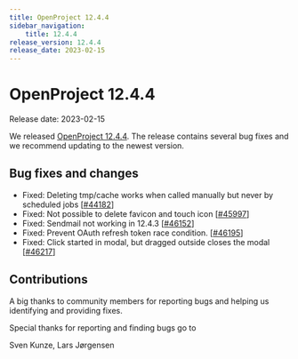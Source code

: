 ```yaml
---
title: OpenProject 12.4.4
sidebar_navigation:
    title: 12.4.4
release_version: 12.4.4
release_date: 2023-02-15
---
```


# OpenProject 12.4.4

Release date: 2023-02-15

We released [OpenProject 12.4.4](https://community.openproject.org/versions/1623).
The release contains several bug fixes and we recommend updating to the newest version.

## Bug fixes and changes

- Fixed: Deleting tmp/cache works when called manually but never by scheduled jobs \[[#44182](https://community.openproject.org/wp/44182)\]
- Fixed: Not possible to delete favicon and touch icon \[[#45997](https://community.openproject.org/wp/45997)\]
- Fixed: Sendmail not working in 12.4.3 \[[#46152](https://community.openproject.org/wp/46152)\]
- Fixed: Prevent OAuth refresh token race condition. \[[#46195](https://community.openproject.org/wp/46195)\]
- Fixed: Click started in modal, but dragged outside closes the modal \[[#46217](https://community.openproject.org/wp/46217)\]

## Contributions
A big thanks to community members for reporting bugs and helping us identifying and providing fixes.

Special thanks for reporting and finding bugs go to

Sven Kunze, Lars Jørgensen
